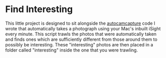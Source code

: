 # Find Interesting

This little project is designed to sit alongside the [autocamcapture][1] code I wrote that automatically takes a photograph using your Mac's inbuilt iSight every minute.  This script trawls the photos that were automatically taken and finds ones which are sufficiently different from those around them to possibly be interesting.  These "interesting" photos are then placed in a folder called "interesting" inside the one that you were trawling.


[1]: http://thecodetrain.co.uk/2008/11/how-to-automatically-take-photos-using-your-macs-webcam/